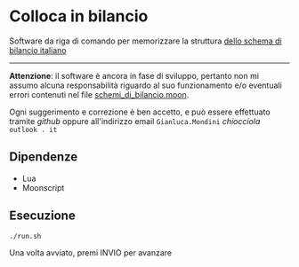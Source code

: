 # Colloca in bilancio

Software da riga di comando per memorizzare la struttura [dello schema di bilancio italiano](https://it.wikipedia.org/wiki/File:Schemi_di_Bilancio.pdf)

---

**Attenzione**: il software è ancora in fase di sviluppo, pertanto non mi assumo alcuna responsabilità riguardo al suo funzionamento e/o eventuali errori contenuti nel file [schemi_di_bilancio.moon](schemi_di_bilancio.moon).

Ogni suggerimento e correzione è ben accetto, e può essere effettuato tramite _github_ oppure all'indirizzo email `Gianluca.Mondini` _chiocciola_ `outlook . it`

## Dipendenze

- Lua
- Moonscript

## Esecuzione

```bash
./run.sh
```

Una volta avviato, premi INVIO per avanzare
